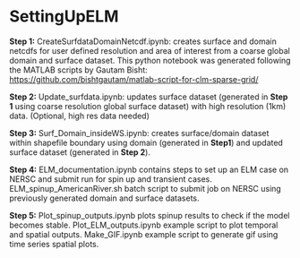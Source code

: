 # SettingUpELM

**Step 1:**
CreateSurfdataDomainNetcdf.ipynb: creates surface and domain netcdfs for user defined resolution and area of interest from a coarse global domain and surface dataset. This python notebook was generated following the MATLAB scripts by Gautam Bisht: https://github.com/bishtgautam/matlab-script-for-clm-sparse-grid/

**Step 2:**
Update_surfdata.ipynb: updates surface dataset (generated in **Step 1** using coarse resolution global surface dataset) with high resolution (1km) data. (Optional, high res data needed)

**Step 3:**
Surf_Domain_insideWS.ipynb: creates surface/domain dataset within shapefile boundary using domain (generated in **Step1**) and updated surface dataset (generated in **Step 2**). 

**Step 4:**
ELM_documentation.ipynb contains steps to set up an ELM case on NERSC and submit run for spin up and transient cases.
ELM_spinup_AmericanRiver.sh batch script to submit job on NERSC using previously generated domain and surface datasets.

**Step 5:**
Plot_spinup_outputs.ipynb plots spinup results to check if the model becomes stable.
Plot_ELM_outputs.ipynb example script to plot temporal and spatial outputs.
Make_GIF.ipynb example script to generate gif using time series spatial plots.


